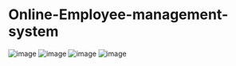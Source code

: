 # Online-Employee-management-system
![image](https://github.com/aasthajainnmh/Online-Employee-management-system/assets/127213912/472f60d3-d1f2-4cfe-a712-adda5cb197f9)
![image](https://github.com/aasthajainnmh/Online-Employee-management-system/assets/127213912/37b413a9-acc0-454f-ad07-16d0c0bd691a)
![image](https://github.com/aasthajainnmh/Online-Employee-management-system/assets/127213912/db6695bc-8673-43bb-8765-ffc998efa95e)
![image](https://github.com/aasthajainnmh/Online-Employee-management-system/assets/127213912/9c26de50-2ec7-4872-9386-d590363cc781)




